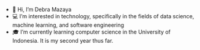 - 👋 Hi, I’m Debra Mazaya
- 💻 I’m interested in technology, specifically in the fields of data science, machine learning, and software engineering
- 🎓 I’m currently learning computer science in the University of Indonesia. It is my second year thus far.

<!---
debramz/debramz is a ✨ special ✨ repository because its `README.md` (this file) appears on your GitHub profile.
You can click the Preview link to take a look at your changes.
--->
